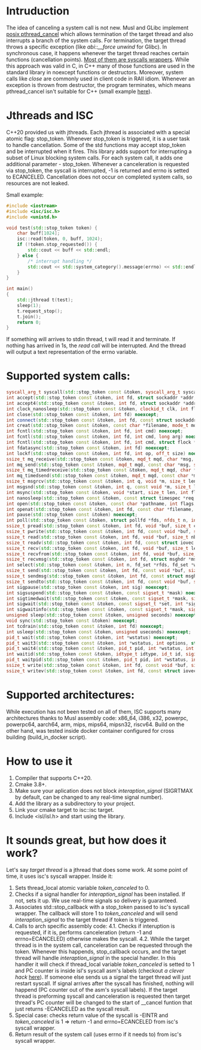 # Intruduction

The idea of canceling a system call is not new. Musl and GLibc implement [posix pthread_cancel](https://man7.org/linux/man-pages/man3/pthread_cancel.3.html) which allows termination of the target thread and also interrupts a branch of the system calls. For termination, the target thread throws a specific exception (like *abi::__force unwind* for Glibc). In synchronous case, it happens whenever the target thread reaches certain functions (cancellation points). [Most of them are syscalls wrappers](https://man7.org/linux/man-pages/man7/pthreads.7.html). 
While this approach was valid in C, in C++ many of those functions are used in the standard library in noexcept functions or destructors. Moreover, system calls like *close* are commonly used in client code in RAII idiom. Whenever an exception is thrown from destructor, the program terminates, which means pthread_cancel isn't suitable for C++ (small example [here](https://skaark.wordpress.com/2010/08/26/pthread_cancel-considered-harmful/)).

# Jthreads and ISC

C++20 provided us with jthreads. Each jthread is associated with a special atomic flag: stop_token. Whenever stop_token is triggered, it is a user task to handle cancellation. Some of the std functions may accept stop_token and be interrupted when it fires. This library adds support for interrupting a subset of Linux blocking system calls. For each system call, it adds one additional parameter - stop_token. Whenever a canceleration is requested via stop_token, the syscall is interrupted, -1 is returned and errno is setted to ECANCELED. Cancellation does not occur on completed system calls, so resources are not leaked.

Small example:
```C++
#include <iostream>
#include <isc/isc.h>
#include <unistd.h>

void test(std::stop_token token) {
    char buff[1024];
    isc::read(token, 0, buff, 1024);
    if (!token.stop_requested()) {
        std::cout << buff << std::endl;
    } else {
        /* interrupt handling */
        std::cout << std::system_category().message(errno) << std::endl;
    }
}

int main()
{
    std::jthread t(test);
    sleep(1);
    t.request_stop();
    t.join();
    return 0;
}
```
If something will arrives to stdin thread, t will read it and terminate. If nothing has arrived in 1s, the *read call* will be interrupted. And the thread will output a text representation of the errno variable.

# Supported system calls:
```C++
syscall_arg_t syscall(std::stop_token const &token, syscall_arg_t syscall, syscall_arg_t arg1 = 0, syscall_arg_t arg2 = 0, syscall_arg_t arg3 = 0, syscall_arg_t arg4 = 0, syscall_arg_t arg5 = 0, syscall_arg_t arg6 = 0) noexcept;
int accept(std::stop_token const &token, int fd, struct sockaddr *addr, socklen_t * len) noexcept;
int accept4(std::stop_token const &token, int fd, struct sockaddr *addr, socklen_t * len, int flags) noexcept;
int clock_nanosleep(std::stop_token const &token, clockid_t clk, int flags, const struct timespec *req, struct timespec *rem) noexcept;
int close(std::stop_token const &token, int fd) noexcept;
int connect(std::stop_token const &token, int fd, const struct sockaddr *addr, socklen_t len) noexcept;
int creat(std::stop_token const &token, const char *filename, mode_t mode = 0) noexcept;
int fcntl(std::stop_token const &token, int fd, int cmd) noexcept;
int fcntl(std::stop_token const &token, int fd, int cmd, long arg) noexcept;
int fcntl(std::stop_token const &token, int fd, int cmd, struct flock *lock) noexcept;
int fdatasync(std::stop_token const &token, int fd) noexcept;
int lockf(std::stop_token const &token, int fd, int op, off_t size) noexcept;
ssize_t mq_receive(std::stop_token const &token, mqd_t mqd, char *msg, size_t len, unsigned *prio) noexcept;
int mq_send(std::stop_token const &token, mqd_t mqd, const char *msg, size_t len, unsigned prio) noexcept;
ssize_t mq_timedreceive(std::stop_token const &token, mqd_t mqd, char *msg, size_t len, unsigned *prio, const struct timespec *at) noexcept;
int mq_timedsend(std::stop_token const &token, mqd_t mqd, const char *msg, size_t len, unsigned prio, const struct timespec *at) noexcept;
ssize_t msgrcv(std::stop_token const &token, int q, void *m, size_t len, long type, int flag) noexcept;
int msgsnd(std::stop_token const &token, int q, const void *m, size_t len, int flag) noexcept;
int msync(std::stop_token const &token, void *start, size_t len, int flags) noexcept;
int nanosleep(std::stop_token const &token, const struct timespec *req, struct timespec *rem) noexcept;
int open(std::stop_token const &token, const char *pathname, int flags, mode_t mode) noexcept;
int openat(std::stop_token const &token, int fd, const char *filename, int flags, mode_t mode = 0) noexcept;
int pause(std::stop_token const &token) noexcept;
int poll(std::stop_token const &token, struct pollfd *fds, nfds_t n, int timeout) noexcept;
ssize_t pread(std::stop_token const &token, int fd, void *buf, size_t count, off_t offset) noexcept;
ssize_t pwrite(std::stop_token const &token, int fd, const void *buf, size_t size, off_t ofs) noexcept;
ssize_t read(std::stop_token const &token, int fd, void *buf, size_t nbyte) noexcept;
ssize_t readv(std::stop_token const &token, int fd, const struct iovec *vector, int count) noexcept;
ssize_t recv(std::stop_token const &token, int fd, void *buf, size_t len, int flags) noexcept;
ssize_t recvfrom(std::stop_token const &token, int fd, void *buf, size_t len, int flags, struct sockaddr *addr, socklen_t *alen) noexcept;
ssize_t recvmsg(std::stop_token const &token, int fd, struct msghdr *msg, int flags) noexcept;
int select(std::stop_token const &token, int n, fd_set *rfds, fd_set *wfds, fd_set *efds, struct timeval *tv) noexcept;
ssize_t send(std::stop_token const &token, int fd, const void *buf, size_t len, int flags) noexcept;
ssize_t sendmsg(std::stop_token const &token, int fd, const struct msghdr *msg, int flags) noexcept;
ssize_t sendto(std::stop_token const &token, int fd, const void *buf, size_t len, int flags, const struct sockaddr *addr, socklen_t alen) noexcept;
int sigpause(std::stop_token const &token, int sig) noexcept;
int sigsuspend(std::stop_token const &token, const sigset_t *mask) noexcept;
int sigtimedwait(std::stop_token const &token, const sigset_t *mask, siginfo_t *info, const struct timespec *timeout) noexcept;
int sigwait(std::stop_token const &token, const sigset_t *set, int *sig) noexcept;
int sigwaitinfo(std::stop_token const &token, const sigset_t *mask, siginfo_t *info) noexcept;
unsigned sleep(std::stop_token const &token, unsigned seconds) noexcept;
void sync(std::stop_token const &token) noexcept;
int tcdrain(std::stop_token const &token, int fd) noexcept;
int usleep(std::stop_token const &token, unsigned useconds) noexcept;
pid_t wait(std::stop_token const &token, int *wstatus) noexcept;
pid_t wait3(std::stop_token const &token, int *wstatus, int options, struct rusage *rusage) noexcept;
pid_t wait4(std::stop_token const &token, pid_t pid, int *wstatus, int options, struct rusage *rusage) noexcept;
int waitid(std::stop_token const &token, idtype_t idtype, id_t id, siginfo_t *infop, int options) noexcept;
pid_t waitpid(std::stop_token const &token, pid_t pid, int *wstatus, int options) noexcept;
ssize_t write(std::stop_token const &token, int fd, const void *buf, size_t count) noexcept;
ssize_t writev(std::stop_token const &token, int fd, const struct iovec *vector, int count) noexcept;
```

# Supported architectures:
While execution has not been tested on all of them, ISC supports many architectures thanks to Musl assembly code: x86_64, i386, x32, powerpc, powerpc64, aarch64, arm, mips, mips64, mipsn32, riscv64. Build on the other hand, was tested inside docker container configured for cross building (build_in_docker script).

# How to use it

1. Compiler that supports C++20.
2. Cmake 3.8+.
3. Make sure your aplication does not block *interaption_signal* (SIGRTMAX by default, can be changed to any real-time signal number).
4. Add the library as a subdirectory to your project.
5. Link your cmake target to isc::isc target.
6. Include <isl/isl.h> and start using the library.

# It sounds great, but how does it work?

Let's say *target thread* is a jthread that does some work. At some point of time, it uses isc's syscall wrapper. Inside it:
1. Sets thread_local atomic variable *token_canceled* to 0.
2. Checks if a signal handler for *interaption_signal* has been installed. If not, sets it up. We use real-time signals so delivery is guaranteed.
3. Associates std::stop_callback with a stop_token passed to isc's syscall wrapper. The callback will store 1 to *token_canceled* and will send *interaption_signal* to the target thread if token is triggered.
4. Calls to arch specific assembly code:
4.1. Checks if interuption is requested, if it is, performs canceleration (return -1 and errno=ECANCELED) otherwise makes the syscall.
4.2. While the target thread is in the system call, canceleration can be requested through the token. Whenever this happends, stop_callback occurs, and the target thread will handle *interaption_signal* in the special handler. In this handler it will check if thread_local variable *token_canceled* is setted to 1 and PC counter is inside isl's syscall asm's labels (checkout *a clever hack* [here](https://lwn.net/Articles/683118/)). If someone else sends us a signal the target thread will just restart syscall. If signal arrives after the syscall has finished, nothing will happend (PC counter out of the asm's syscall labels). If the target thread is preforming syscall and canceleration is requested then target thread's PC counter will be changed to the start of __cancel funtion that just returns -ECANCELED as the syscall result.
5. Special case: checks return value of the syscall is -EINTR and *token_canceled* is 1 => return -1 and errno=ECANCELED from isc's syscall wrapper.
6. Return result of the system call (uses errno if it needs to) from isc's syscall wrapper.

